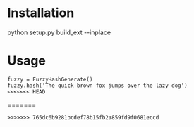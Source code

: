 # Installation

python setup.py build_ext --inplace

# Usage
```
fuzzy = FuzzyHashGenerate()
fuzzy.hash('The quick brown fox jumps over the lazy dog')
<<<<<<< HEAD
```
=======
```
>>>>>>> 765dc6b9281bcdef78b15fb2a859fd9f0681eccd
